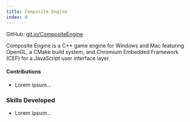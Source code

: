 ```yaml
---
title: Composite Engine
index: 0
---
```


GitHub: [git.io/CompositeEngine](https://git.io/CompositeEngine)

Composite Engine is a C++ game engine for Windows and Mac featuring OpenGL, a CMake build system, and Chromium Embedded Framework (CEF) for a JavaScript user interface layer.

#### Contributions

- Lorem ipsum...

### Skills Developed

- Lorem ipsum...
